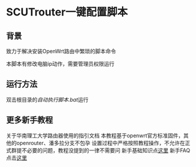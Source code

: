 SCUTrouter一键配置脚本
=================

背景
-----

致力于解决安装OpenWrt路由中繁琐的脚本命令 

本脚本有修改电脑ip动作，需要管理员权限运行

运行方法
--------

双击根目录的*自动执行脚本.bat*运行

更多新手教程
--------
关于华南理工大学路由器使用的指引文档
本教程基于openwrt官方标准固件，其他的openrouter、潘多拉分支不包孕
设置过程中严格按照教程操作，不允许在正式群提不必要的问题，教程没提到的一律不需要问
新手基础知识点[这里](https://github.com/helijia21/scutrouter/wiki)
新手FAQ点击[这里](https://github.com/helijia21/scutrouter/wiki/FAQ)
